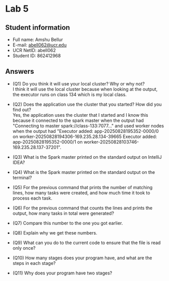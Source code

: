 # Lab 5

## Student information

* Full name: Amshu Bellur
* E-mail: abell062@ucr.edu
* UCR NetID: abell062
* Student ID: 862412968

## Answers

* (Q1) Do you think it will use your local cluster? Why or why not?\
I think it will use the local cluster because when looking at the output, the executor runs on class 134 which is my local class.
* (Q2) Does the application use the cluster that you started? How did you find out?\
Yes, the application uses the cluster that I started and I know this because it connected to the spark master when the output had "Connecting to master spark://class-133:7077..." and used worker nodes when the output had "Executor added: app-20250828195352-0000/0 on worker-20250828194306-169.235.28.134-39665
Executor added: app-20250828195352-0000/1 on worker-20250828103746-169.235.28.137-37201".
* (Q3) What is the Spark master printed on the standard output on IntelliJ IDEA?

* (Q4) What is the Spark master printed on the standard output on the terminal?

* (Q5) For the previous command that prints the number of matching lines, how many tasks were created, and how much time it took to process each task.
  
* (Q6) For the previous command that counts the lines and prints the output, how many tasks in total were generated?

* (Q7) Compare this number to the one you got earlier.

* (Q8) Explain why we get these numbers.

* (Q9) What can you do to the current code to ensure that the file is read only once?

* (Q10) How many stages does your program have, and what are the steps in each stage? 

* (Q11) Why does your program have two stages?
